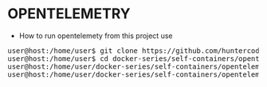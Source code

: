 # OPENTELEMETRY

- How to run opentelemety from this project use

<pre>
user@host:/home/user$ git clone https://github.com/huntercodexs/docker-series.git .
user@host:/home/user$ cd docker-series/self-containers/opentelemetry/otel
user@host:/home/user/docker-series/self-containers/opentelemetry$ docker-compose up --build
user@host:/home/user/docker-series/self-containers/opentelemetry$ docker-compose start
</pre>
